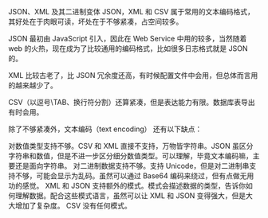JSON、XML 及其二进制变体
JSON，XML 和 CSV 属于常用的文本编码格式，其好处在于肉眼可读，坏处在于不够紧凑，占空间较多。

JSON 最初由 JavaScript 引入，因此在 Web Service 中用的较多，当然随着 web 的火热，现在成为了比较通用的编码格式，比如很多日志格式就是 JSON 的。

XML 比较古老了，比 JSON 冗余度还高，有时候配置文件中会用，但总体而言用的越来越少了。

CSV（以逗号\TAB、换行符分割）还算紧凑，但是表达能力有限。数据库表导出有时会用。

除了不够紧凑外，文本编码（text encoding） 还有以下缺点：

对数值类型支持不够。CSV 和 XML 直接不支持，万物皆字符串。JSON 虽区分字符串和数值，但是不进一步区分细分数值类型。可以理解，毕竟文本编码嘛，主要还是面向字符串。
对二进制数据支持不够。支持 Unicode，但是对二进制串支持不够，可能会显示为乱码。虽然可以通过 Base64 编码来绕过，但有点做无用功的感觉。
XML 和 JSON 支持额外的模式。模式会描述数据的类型，告诉你如何理解数据。配合这些模式语言，虽然可以让 XML 和 JSON 变得强大，但是大大增加了复杂度。
CSV 没有任何模式。
